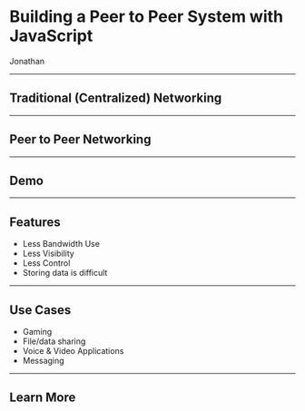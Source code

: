 # Building a Peer to Peer System with JavaScript

Jonathan 

---

## Traditional (Centralized) Networking

---

## Peer to Peer Networking

---

## Demo

---

## Features

- Less Bandwidth Use
- Less Visibility
- Less Control
- Storing data is difficult

---

## Use Cases

- Gaming
- File/data sharing
- Voice & Video Applications
- Messaging

---

## Learn More


